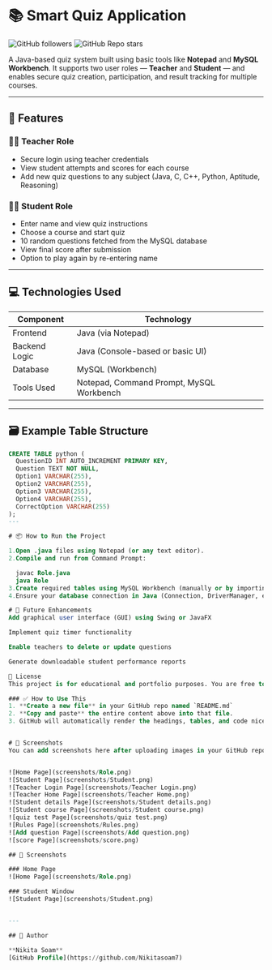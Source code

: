 # 📚 Smart Quiz Application

![GitHub followers](https://img.shields.io/github/followers/Nikitasoam7?label=Follow&style=social)
![GitHub Repo stars](https://img.shields.io/github/stars/Nikitasoam7/smart-quiz-Java?style=social)


A Java-based quiz system built using basic tools like **Notepad** and **MySQL Workbench**. It supports two user roles — **Teacher** and **Student** — and enables secure quiz creation, participation, and result tracking for multiple courses.

---

## 🚀 Features

### 👩‍🏫 Teacher Role
- Secure login using teacher credentials  
- View student attempts and scores for each course  
- Add new quiz questions to any subject (Java, C, C++, Python, Aptitude, Reasoning)  

### 👨‍🎓 Student Role
- Enter name and view quiz instructions  
- Choose a course and start quiz  
- 10 random questions fetched from the MySQL database  
- View final score after submission  
- Option to play again by re-entering name

---

## 💻 Technologies Used

| Component      | Technology         |
|----------------|--------------------|
| Frontend       | Java (via Notepad) |
| Backend Logic  | Java (Console-based or basic UI) |
| Database       | MySQL (Workbench)  |
| Tools Used     | Notepad, Command Prompt, MySQL Workbench |

---

## 🗃️ Example Table Structure

```sql
CREATE TABLE python (
  QuestionID INT AUTO_INCREMENT PRIMARY KEY,
  Question TEXT NOT NULL,
  Option1 VARCHAR(255),
  Option2 VARCHAR(255),
  Option3 VARCHAR(255),
  Option4 VARCHAR(255),
  CorrectOption VARCHAR(255)
);
---

# 📦 How to Run the Project

1.Open .java files using Notepad (or any text editor).
2.Compile and run from Command Prompt:

  javac Role.java
  java Role
3.Create required tables using MySQL Workbench (manually or by importing a .sql file).
4.Ensure your database connection in Java (Connection, DriverManager, etc.) matches your MySQL setup.

# 🧠 Future Enhancements
Add graphical user interface (GUI) using Swing or JavaFX

Implement quiz timer functionality

Enable teachers to delete or update questions

Generate downloadable student performance reports

📄 License
This project is for educational and portfolio purposes. You are free to modify and reuse it.

### ✅ How to Use This
1. **Create a new file** in your GitHub repo named `README.md`
2. **Copy and paste** the entire content above into that file.
3. GitHub will automatically render the headings, tables, and code nicely.


# 📸 Screenshots
You can add screenshots here after uploading images in your GitHub repo:


![Home Page](screenshots/Role.png)
![Student Page](screenshots/Student.png)
![Teacher Login Page](screenshots/Teacher Login.png)
![Teacher Home Page](screenshots/Teacher Home.png)
![Student details Page](screenshots/Student details.png)
![Student course Page](screenshots/Student course.png)
![quiz test Page](screenshots/quiz test.png)
![Rules Page](screenshots/Rules.png)
![Add question Page](screenshots/Add question.png)
![score Page](screenshots/score.png)

## 📸 Screenshots

### Home Page
![Home Page](screenshots/Role.png)

### Student Window
![Student Page](screenshots/Student.png)


---

## 👤 Author

**Nikita Soam**  
[GitHub Profile](https://github.com/Nikitasoam7)
